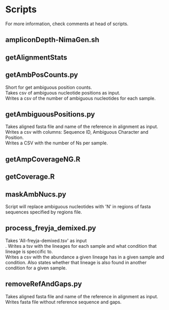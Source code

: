 # Scripts
For more information, check comments at head of scripts.

## ampliconDepth-NimaGen.sh


## getAlignmentStats


## getAmbPosCounts.py
Short for get ambiguous position counts. <br/> 
Takes csv of ambiguous nucleotide positions as input. <br/>
Writes a csv of the number of ambiguous nucleotides for each sample. <br/>

## getAmbiguousPositions.py
Takes aligned fasta file and name of the reference in alignment as input. <br/>
Writes a csv with columns: Sequence ID, Ambiguous Character and Position. <br/>
Writes a CSV with the number of Ns per sample. <br/>

## getAmpCoverageNG.R


## getCoverage.R


## maskAmbNucs.py
Script will replace ambiguous nucleotides with 'N' in regions of fasta sequences specified by regions file. <br/>

## process_freyja_demixed.py
Takes 'All-freyja-demixed.tsv' as input <br/>.
Writes a tsv with the lineages for each sample and what condition that lineage is speccific to. <br/>
Writes a csv with the abundance a given lineage has in a given sample and condition. Also states whether that lineage is also found in another condition for a given sample. <br/>

## removeRefAndGaps.py
Takes aligned fasta file and name of the reference in alignment as input. <br/>
Writes fasta file without reference sequence and gaps. <br/>

